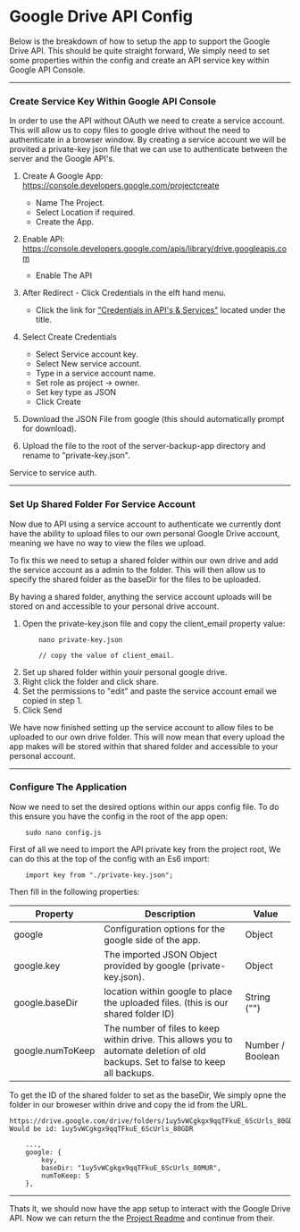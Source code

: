 # Google Drive API Config
Below is the breakdown of how to setup the app to support the Google Drive API. This should be quite straight forward, We simply need to set some properties within the config and create an API service key within Google API Console.

---------------------------------------

### Create Service Key Within Google API Console
In order to use the API without OAuth we need to create a service account. This will allow us to copy files to google drive without the need to authenticate in a browser window. By creating a service account we will be provited a private-key json file that we can use to authenticate between the server and the Google API's.

1. Create A Google App: https://console.developers.google.com/projectcreate
    * Name The Project.
    * Select Location if required.
    * Create the App.

2. Enable API: https://console.developers.google.com/apis/library/drive.googleapis.com
    * Enable The API

3. After Redirect - Click Credentials in the elft hand menu.
    * Click the link for ["Credentials in API's & Services"](https://console.developers.google.com/apis/credentials) located under the title.

4. Select Create Credentials
    * Select Service account key.
    * Select New service account.
    * Type in a service account name.
    * Set role as project -> owner.
    * Set key type as JSON
    * Click Create

5. Download the JSON File from google (this should automatically prompt for download).

6. Upload the file to the root of the server-backup-app directory and rename to "private-key.json". 

Service to service auth.

---------------------------------------
### Set Up Shared Folder For Service Account
Now due to API using a service account to authenticate we currently dont have the ability to upload files to our own personal Google Drive account, meaning we have no way to view the files we upload.

To fix this we need to setup a shared folder within our own drive and add the service account as a admin to the folder. This will then allow us to specify the shared folder as the baseDir for the files to be uploaded. 

By having a shared folder, anything the service account uploads will be stored on and accessible to your personal drive account.

1. Open the private-key.json file and copy the client_email property value:
    ```
        nano private-key.json
        
        // copy the value of client_email.
    ``` 
2. Set up shared folder within youir personal google drive.
3. Right click the folder and click share. 
4. Set the permissions to "edit" and paste the service account email we copied in step 1.
5. Click Send

We have now finished setting up the service account to allow files to be uploaded to our own drive folder. This will now mean that every upload the app makes will be stored within that shared folder and accessible to your personal account.

---------------------------------------
### Configure The Application
Now we need to set the desired options within our apps config file. To do this ensure you have the config in the root of the app open:

```
    sudo nano config.js
```

First of all we need to import the API private key from the project root, We can do this at the top of the config with an Es6 import:
```
    import key from "./private-key.json";
```

Then fill in the following properties:

| Property | Description | Value                 |
|----------|-------------|-----------------------|
| google  | Configuration options for the google side of the app. | Object  |
| google.key | The imported JSON Object provided by google (private-key.json). | Object |
| google.baseDir | location within google to place the uploaded files. (this is our shared folder ID) | String ("") |
| google.numToKeep | The number of files to keep within drive. This allows you to automate deletion of old backups. Set to false to keep all backups. | Number / Boolean |

To get the ID of the shared folder to set as the baseDir, We simply opne the folder in our broweser within drive and copy the id from the URL.
```
https://drive.google.com/drive/folders/1uy5vWCgkgx9qqTFkuE_6ScUrls_80GDR 
Would be id: 1uy5vWCgkgx9qqTFkuE_6ScUrls_80GDR
```
```
    ...,
    google: {
        key,
        baseDir: "1uy5vWCgkgx9qqTFkuE_6ScUrls_80MUR",
        numToKeep: 5
    },
```
---------------------------------------
Thats it, we should now have the app setup to interact with the Google Drive API. Now we can return the the [Project Readme](https://github.com/craigpryde/server-backup-app) and continue from their.